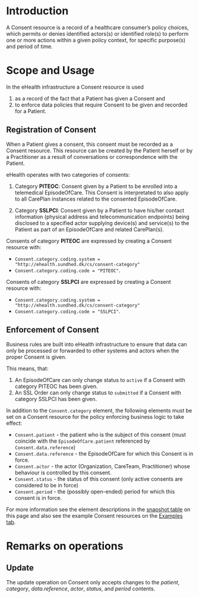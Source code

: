 # Introduction
A Consent resource is a record of a healthcare consumer’s policy choices, which permits or denies identified actors(s) or identified role(s) to perform one or more actions within a given policy context, for specific purpose(s) and period of time.

# Scope and Usage
In the eHealth infrastructure a Consent resource is used

1. as a record of the fact that a Patient has given a Consent and 
2. to enforce data policies that require Consent to be given and recorded for a Patient.

## Registration of Consent
When a Patient gives a consent, this consent must be recorded as a Consent resource. This resource can be created by the Patient herself or by a Practitioner as a result of conversations or correspondence with the Patient.

eHealth operates with two categories of consents:

1. Category **PITEOC**: Consent given by a Patient to be enrolled into a telemedical EpisodeOfCare. This Consent is interpretated to also apply to all CarePlan instances related to the consented EpisodeOfCare.

2. Category **SSLPCI**: Consent given by a Patient to have his/her contact information (physical address and telecommunication endpoints) being disclosed to a specified actor supplying device(s) and service(s) to the Patient as part of an EpisodeOfCare and related CarePlan(s).

Consents of category **PITEOC** are expressed by creating a Consent resource with:
- `Consent.category.coding.system = "http://ehealth.sundhed.dk/cs/consent-category"`
- `Consent.category.coding.code = "PITEOC"`.

Consents of category **SSLPCI** are expressed by creating a Consent resource with:
- `Consent.category.coding.system = "http://ehealth.sundhed.dk/cs/consent-category"`
- `Consent.category.coding.code = "SSLPCI"`.

## Enforcement of Consent 
Business rules are built into eHealth infrastructure to ensure that data can only be processed or forwarded to other systems and actors when the proper Consent is given.

This means, that:

1. An EpisodeOfCare can only change status to `active` if a Consent with category PITEOC has been given.
2. An SSL Order can only change status to `submitted` if a Consent with category SSLPCI has been given.

In addition to the `Consent.category` element, the following elements must be set on a Consent resource for the policy enforcing business logic to take effect:

- `Consent.patient` - the patient who is the subject of this consent (must coincide with the `EpisodeOfCare.patient` referenced by `Consent.data.reference`)
- `Consent.data.reference` - the EpisodeOfCare for which this Consent is in force.
- `Consent.actor` - the actor (Organization, CareTeam, Practitioner) whose behaviour is controlled by this consent.
- `Consent.status` - the status of this consent (only active consents are considered to be in force)
- `Consent.period` - the (possibly open-ended) period for which this consent is in force. 

For more information see the element descriptions in the [snapshot table](#tabs) on this page and also see the example Consent resources on the [Examples tab](StructureDefinition-ehealth-consent-examples.html).

# Remarks on operations

## Update

The update operation on Consent only accepts changes to the _patient_, _category_, _data.reference_, _actor_, _status_,  and _period_ contents.
